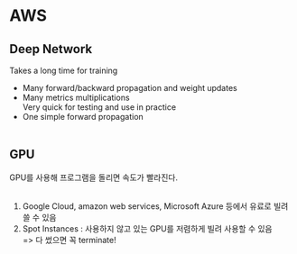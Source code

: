 # AWS
## Deep Network
Takes a long time for training <br>
- Many forward/backward propagation and weight updates <br>
- Many metrics multiplications <br>
Very quick for testing and use in practice <br>
- One simple forward propagation <br><br>

## GPU
GPU를 사용해 프로그램을 돌리면 속도가 빨라진다. <br><br>

1. Google Cloud, amazon web services, Microsoft Azure 등에서 유료로 빌려쓸 수 있음 <br>
2. Spot Instances : 사용하지 않고 있는 GPU를 저렴하게 빌려 사용할 수 있음 <br>
=> 다 썼으면 꼭 terminate!
